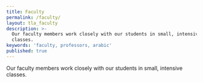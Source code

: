 ```yaml
---
title: Faculty
permalink: /faculty/
layout: tla_faculty
description: >-
  Our faculty members work closely with our students in small, intensive
  classes.
keywords: 'faculty, professors, arabic'
published: true
---
```

Our faculty members work closely with our students in small, intensive classes.
